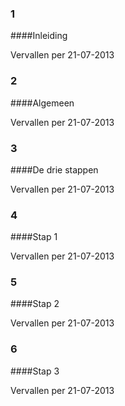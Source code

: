 <meta http-equiv='Content-Type' content='text/html; charset=utf-8' />

### 1  

####Inleiding

Vervallen per 21-07-2013 

### 2  

####Algemeen

Vervallen per 21-07-2013 

### 3  

####De drie stappen

Vervallen per 21-07-2013 

### 4  

####Stap 1

Vervallen per 21-07-2013 

### 5  

####Stap 2

Vervallen per 21-07-2013 

### 6  

####Stap 3

Vervallen per 21-07-2013 

